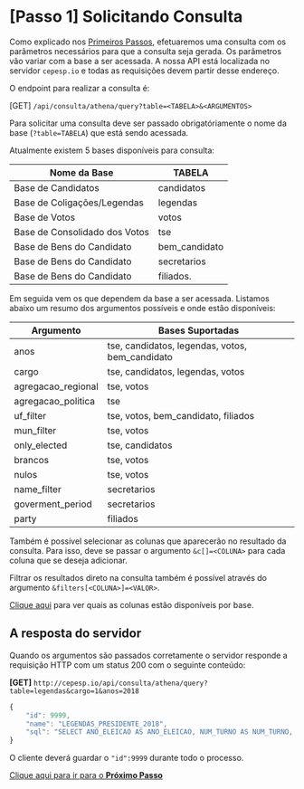 # [Passo 1] Solicitando Consulta
Como explicado nos [Primeiros Passos](01_PrimeirosPassos.md), efetuaremos uma consulta com os parâmetros necessários para que a consulta seja gerada.
Os parâmetros vão variar com a base a ser acessada. 
A nossa API está localizada no servidor `cepesp.io` e todas as requisições devem partir desse endereço.

O endpoint para realizar a consulta é:

[GET] `/api/consulta/athena/query?table=<TABELA>&<ARGUMENTOS>`

Para solicitar uma consulta deve ser passado obrigatóriamente o nome da base (`?table=TABELA`) que está sendo acessada.

Atualmente existem 5 bases disponíveis para consulta:

| Nome da Base                  | TABELA        |
|-------------------------------|---------------|
| Base de Candidatos            | candidatos    |
| Base de Coligações/Legendas   | legendas      |
| Base de Votos                 | votos         |
| Base de Consolidado dos Votos | tse           |
| Base de Bens do Candidato     | bem_candidato |
| Base de Bens do Candidato     | secretarios   |
| Base de Bens do Candidato     | filiados.     |

Em seguida vem os <ARGUMENTOS> que dependem da base a ser acessada.
Listamos abaixo um resumo dos argumentos possíveis e onde estão disponíveis:

| Argumento                     | Bases Suportadas                                |
|-------------------------------|-------------------------------------------------|
| anos                          | tse, candidatos, legendas, votos, bem_candidato |
| cargo                         | tse, candidatos, legendas, votos                |
| agregacao_regional            | tse, votos                                      |
| agregacao_politica            | tse                                             |
| uf_filter                     | tse, votos, bem_candidato, filiados             |
| mun_filter                    | tse, votos                                      |
| only_elected                  | tse, candidatos                                 |
| brancos                       | tse, votos                                      |
| nulos                         | tse, votos                                      |
| name_filter                   | secretarios                                     |
| goverment_period              | secretarios                                     |
| party                         | filiados                                        |
 
Também é possível selecionar as colunas que aparecerão no resultado da consulta. 
Para isso, deve se passar o argumento `&c[]=<COLUNA>` para cada coluna que se deseja adicionar.

Filtrar os resultados direto na consulta também é possível através do argumento `&filters[<COLUNA>]=<VALOR>`.

[Clique aqui](https://github.com/Cepesp-Fgv/tse-dados/wiki/Colunas) para ver quais as colunas estão disponíveis por base.

## A resposta do servidor
Quando os argumentos são passados corretamente o servidor responde a requisição HTTP com um status 200 com o seguinte conteúdo:

**[GET]** `http://cepesp.io/api/consulta/athena/query?table=legendas&cargo=1&anos=2018`
```js
{
    "id": 9999,
    "name": "LEGENDAS_PRESIDENTE_2018",
    "sql": "SELECT ANO_ELEICAO AS ANO_ELEICAO, NUM_TURNO AS NUM_TURNO, SIGLA_UE AS SIGLA_UE, DESCRICAO_CARGO AS DESCRICAO_CARGO, TIPO_LEGENDA AS TIPO_LEGENDA, NUMERO_PARTIDO AS NUMERO_PARTIDO, SIGLA_PARTIDO AS SIGLA_PARTIDO, COMPOSICAO_COLIGACAO AS COMPOSICAO_COLIGACAO FROM legendas AS v WHERE p_ano IN ('2018') AND (p_cargo = '1') ORDER BY ANO_ELEICAO ASC, SIGLA_UE ASC, NUMERO_PARTIDO ASC"
}
```

O cliente deverá guardar o `"id":9999` durante todo o processo.

[Clique aqui para ir para o **Próximo Passo**](03_Espera.md)
